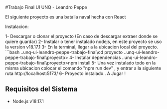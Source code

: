 #Trabajo Final UI UNQ - Leandro Peppe

El siguiente proyecto es una batalla naval hecha con React 

Instalacion:

1- Descargar o clonar el proyecto (En caso de descargar extraer donde se quiere guardar)
2- Instalar o tener instalado nodejs, en este proyecto se uso la version v18.17.1
3- En la terminal, llegar a la ubicacion local del proyecto. 
    ```bash
    ..unq-ui-leandro-peppe-trabajo-final\cd proyecto
    ..unq-ui-leandro-peppe-trabajo-final\proyecto> 
4- Instalar dependencias 
    ..unq-ui-leandro-peppe-trabajo-final\proyecto>npm install
5- Una vez instalado todo en la misma ubicacion colocar el comando "npm run dev" , y entrar a la siguiente ruta http://localhost:5173/
6- Proyecto instalado.. A Jugar !

## Requisitos del Sistema
- Node.js v18.17.1